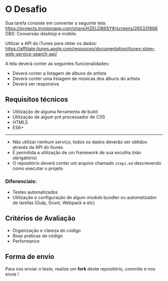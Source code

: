 # O Desafio

Sua tarefa consiste em converter a seguinte tela:  
https://projects.invisionapp.com/share/HZELDB6SY#/screens/265331668  
OBS: Conversão desktop e mobile.

Utilizar a API do iTunes para obter os dados:  
https://affiliate.itunes.apple.com/resources/documentation/itunes-store-web-service-search-api/

A tela deverá conter as seguintes funcionalidades:

- Deverá conter a listagem de álbuns do artista
- Deverá conter uma listagem de músicas dos álbuns do artista
- Deverá ser responsiva

## Requisitos técnicos

- Utilização de alguma ferramenta de build
- Utilização de algum pré processador de CSS
- HTML5
- ES6+
---
* Não utilizar nenhum serviço, todos os dados deverão ser obtidos através da API do Itunes
* É permitida a utilização de um framework de sua escolha (não obrigatório)
* O repositório deverá conter um arquivo chamado `steps.md` descrevendo como executar o projeto

### Diferenciais:

* Testes automatizados
* Utilização e configuração de algum module bundler ou automatizador de tarefas (Gulp, Grunt, Webpack e etc)

## Critérios de Avaliação

* Organização e clareza do código
* Boas práticas de código
* Performance

## Forma de envio

Para nos enviar o teste, realize um **fork** deste repositório, commite e nos envie !